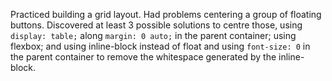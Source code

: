 Practiced building a grid layout. Had problems centering a group of floating buttons. Discovered at least 3 possible solutions to centre those, using `display: table;` along `margin: 0 auto;` in the parent container; using flexbox; and using inline-block instead of float and using `font-size: 0` in the parent container to remove the whitespace generated by the inline-block.